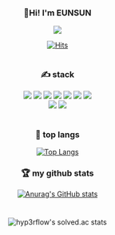 <div align="center">
   <h3> 👻Hi! I'm EUNSUN </h3>
   <p><a href="https://eunsun-zizone-zzang.tistory.com/" target="_blank"><img src="https://img.shields.io/badge/MY BLOG-ED0086?style=flat&logo=GitHub Sponsors&logoColor=white"/></a></p>   
     
   [![Hits](https://hits.seeyoufarm.com/api/count/incr/badge.svg?url=https%3A%2F%2Fgithub.com%2Fbaekeunsun&count_bg=%23FF91D3&title_bg=%23555555&icon=&icon_color=%23E7E7E7&title=%F0%9F%91%80+visitor&edge_flat=true)](https://hits.seeyoufarm.com)

   #
   ### ✍ stack
   <p>
      <img src="https://img.shields.io/badge/JAVA-007396?style=flat&logo=java&logoColor=white">
      <img src="https://img.shields.io/badge/Spring-6DB33F?style=flat&logo=Spring&logoColor=white">
      <img src="https://img.shields.io/badge/mysql-4479A1?style=flat&logo=mysql&logoColor=white">
      <img src="https://img.shields.io/badge/mariaDB-003545?style=flat&logo=mariaDB&logoColor=white">
      <img src="https://img.shields.io/badge/sqlite-003B57?style=flat&logo=sqlite&logoColor=white">
      <img src="https://img.shields.io/badge/firebase-FFCA28?style=flat&logo=firebase&logoColor=white">
      <img src="https://img.shields.io/badge/python-3776AB?style=flat&logo=python&logoColor=white">
      <br>
      <img src="https://img.shields.io/badge/android-3DDC84?style=flat&logo=android&logoColor=white">
      <img src="https://img.shields.io/badge/androidstudio-3DDC84?style=flat&logo=androidstudio&logoColor=white">
   </p>
   
   #
   ### 📑 top langs
   [![Top Langs](https://github-readme-stats.vercel.app/api/top-langs/?username=baekeunsun&layout=compact&theme=swift)](https://github.com/baekeunsun/github-readme-stats)

   ### 🏆 my github stats
   [![Anurag's GitHub stats](https://github-readme-stats.vercel.app/api?username=baekeunsun&show_icons=true&theme=swift)](https://github.com/anuraghazra/github-readme-stats)
   
   #
   ![hyp3rflow's solved.ac stats](https://github-readme-solvedac.hyp3rflow.vercel.app/api/?handle=eunsun5460&theme=ffe4e1)
   

</div>
